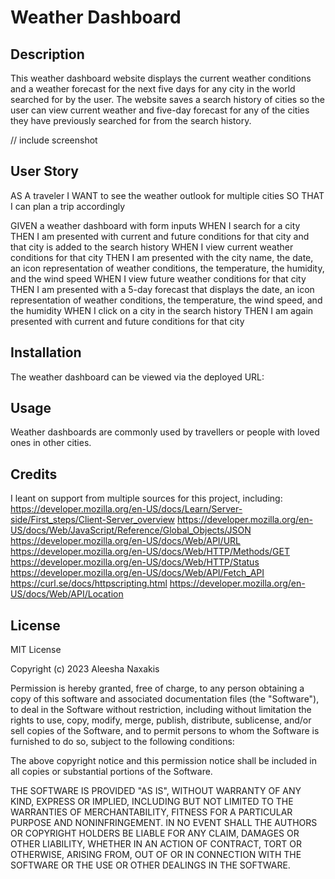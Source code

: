 # Weather Dashboard

## Description
This weather dashboard website displays the current weather conditions and a weather forecast for the next five days for any city in the world searched for by the user.
The website saves a search history of cities so the user can view current weather and five-day forecast for any of the cities they have previously searched for from the search history.

// include screenshot

## User Story
AS A traveler
I WANT to see the weather outlook for multiple cities
SO THAT I can plan a trip accordingly

GIVEN a weather dashboard with form inputs
WHEN I search for a city
THEN I am presented with current and future conditions for that city and that city is added to the search history
WHEN I view current weather conditions for that city
THEN I am presented with the city name, the date, an icon representation of weather conditions, the temperature, the humidity, and the wind speed
WHEN I view future weather conditions for that city
THEN I am presented with a 5-day forecast that displays the date, an icon representation of weather conditions, the temperature, the wind speed, and the humidity
WHEN I click on a city in the search history
THEN I am again presented with current and future conditions for that city

## Installation
The weather dashboard can be viewed via the deployed URL: 

## Usage
Weather dashboards are commonly used by travellers or people with loved ones in other cities.

## Credits
I leant on support from multiple sources for this project, including:
https://developer.mozilla.org/en-US/docs/Learn/Server-side/First_steps/Client-Server_overview 
https://developer.mozilla.org/en-US/docs/Web/JavaScript/Reference/Global_Objects/JSON
https://developer.mozilla.org/en-US/docs/Web/API/URL
https://developer.mozilla.org/en-US/docs/Web/HTTP/Methods/GET
https://developer.mozilla.org/en-US/docs/Web/HTTP/Status
https://developer.mozilla.org/en-US/docs/Web/API/Fetch_API
https://curl.se/docs/httpscripting.html
https://developer.mozilla.org/en-US/docs/Web/API/Location

## License
MIT License

Copyright (c) 2023 Aleesha Naxakis

Permission is hereby granted, free of charge, to any person obtaining a copy
of this software and associated documentation files (the "Software"), to deal
in the Software without restriction, including without limitation the rights
to use, copy, modify, merge, publish, distribute, sublicense, and/or sell
copies of the Software, and to permit persons to whom the Software is
furnished to do so, subject to the following conditions:

The above copyright notice and this permission notice shall be included in all
copies or substantial portions of the Software.

THE SOFTWARE IS PROVIDED "AS IS", WITHOUT WARRANTY OF ANY KIND, EXPRESS OR
IMPLIED, INCLUDING BUT NOT LIMITED TO THE WARRANTIES OF MERCHANTABILITY,
FITNESS FOR A PARTICULAR PURPOSE AND NONINFRINGEMENT. IN NO EVENT SHALL THE
AUTHORS OR COPYRIGHT HOLDERS BE LIABLE FOR ANY CLAIM, DAMAGES OR OTHER
LIABILITY, WHETHER IN AN ACTION OF CONTRACT, TORT OR OTHERWISE, ARISING FROM,
OUT OF OR IN CONNECTION WITH THE SOFTWARE OR THE USE OR OTHER DEALINGS IN THE
SOFTWARE.
